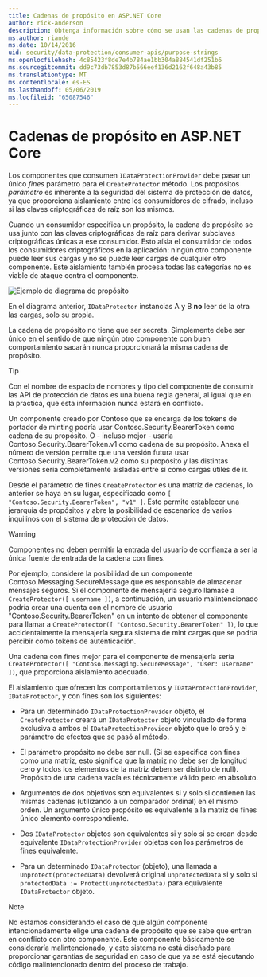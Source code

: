 ```yaml
---
title: Cadenas de propósito en ASP.NET Core
author: rick-anderson
description: Obtenga información sobre cómo se usan las cadenas de propósito en las API de protección de datos de ASP.NET Core.
ms.author: riande
ms.date: 10/14/2016
uid: security/data-protection/consumer-apis/purpose-strings
ms.openlocfilehash: 4c85423f8de7e4b784ae1bb304a884541df251b6
ms.sourcegitcommit: dd9c73db7853d87b566eef136d2162f648a43b85
ms.translationtype: MT
ms.contentlocale: es-ES
ms.lasthandoff: 05/06/2019
ms.locfileid: "65087546"
---
```

# <a name="purpose-strings-in-aspnet-core"></a>Cadenas de propósito en ASP.NET Core

<a name="data-protection-consumer-apis-purposes"></a>

Los componentes que consumen `IDataProtectionProvider` debe pasar un único *fines* parámetro para el `CreateProtector` método. Los propósitos *parámetro* es inherente a la seguridad del sistema de protección de datos, ya que proporciona aislamiento entre los consumidores de cifrado, incluso si las claves criptográficas de raíz son los mismos.

Cuando un consumidor especifica un propósito, la cadena de propósito se usa junto con las claves criptográficas de raíz para derivar subclaves criptográficas únicas a ese consumidor. Esto aísla el consumidor de todos los consumidores criptográficos en la aplicación: ningún otro componente puede leer sus cargas y no se puede leer cargas de cualquier otro componente. Este aislamiento también procesa todas las categorías no es viable de ataque contra el componente.

![Ejemplo de diagrama de propósito](purpose-strings/_static/purposes.png)

En el diagrama anterior, `IDataProtector` instancias A y B **no** leer de la otra las cargas, solo su propia.

La cadena de propósito no tiene que ser secreta. Simplemente debe ser único en el sentido de que ningún otro componente con buen comportamiento sacarán nunca proporcionará la misma cadena de propósito.

>[!TIP]
> Con el nombre de espacio de nombres y tipo del componente de consumir las API de protección de datos es una buena regla general, al igual que en la práctica, que esta información nunca estará en conflicto.
>
>Un componente creado por Contoso que se encarga de los tokens de portador de minting podría usar Contoso.Security.BearerToken como cadena de su propósito. O - incluso mejor - usaría Contoso.Security.BearerToken.v1 como cadena de su propósito. Anexa el número de versión permite que una versión futura usar Contoso.Security.BearerToken.v2 como su propósito y las distintas versiones sería completamente aisladas entre sí como cargas útiles de ir.

Desde el parámetro de fines `CreateProtector` es una matriz de cadenas, lo anterior se haya en su lugar, especificado como `[ "Contoso.Security.BearerToken", "v1" ]`. Esto permite establecer una jerarquía de propósitos y abre la posibilidad de escenarios de varios inquilinos con el sistema de protección de datos.

<a name="data-protection-contoso-purpose"></a>

>[!WARNING]
> Componentes no deben permitir la entrada del usuario de confianza a ser la única fuente de entrada de la cadena con fines.
>
>Por ejemplo, considere la posibilidad de un componente Contoso.Messaging.SecureMessage que es responsable de almacenar mensajes seguros. Si el componente de mensajería seguro llamase a `CreateProtector([ username ])`, a continuación, un usuario malintencionado podría crear una cuenta con el nombre de usuario "Contoso.Security.BearerToken" en un intento de obtener el componente para llamar a `CreateProtector([ "Contoso.Security.BearerToken" ])`, lo que accidentalmente la mensajería segura sistema de mint cargas que se podría percibir como tokens de autenticación.
>
>Una cadena con fines mejor para el componente de mensajería sería `CreateProtector([ "Contoso.Messaging.SecureMessage", "User: username" ])`, que proporciona aislamiento adecuado.

El aislamiento que ofrecen los comportamientos y `IDataProtectionProvider`, `IDataProtector`, y con fines son los siguientes:

* Para un determinado `IDataProtectionProvider` objeto, el `CreateProtector` creará un `IDataProtector` objeto vinculado de forma exclusiva a ambos el `IDataProtectionProvider` objeto que lo creó y el parámetro de efectos que se pasó al método.

* El parámetro propósito no debe ser null. (Si se especifica con fines como una matriz, esto significa que la matriz no debe ser de longitud cero y todos los elementos de la matriz deben ser distinto de null). Propósito de una cadena vacía es técnicamente válido pero en absoluto.

* Argumentos de dos objetivos son equivalentes si y solo si contienen las mismas cadenas (utilizando a un comparador ordinal) en el mismo orden. Un argumento único propósito es equivalente a la matriz de fines único elemento correspondiente.

* Dos `IDataProtector` objetos son equivalentes si y solo si se crean desde equivalente `IDataProtectionProvider` objetos con los parámetros de fines equivalente.

* Para un determinado `IDataProtector` (objeto), una llamada a `Unprotect(protectedData)` devolverá original `unprotectedData` si y solo si `protectedData := Protect(unprotectedData)` para equivalente `IDataProtector` objeto.

> [!NOTE]
> No estamos considerando el caso de que algún componente intencionadamente elige una cadena de propósito que se sabe que entran en conflicto con otro componente. Este componente básicamente se consideraría malintencionado, y este sistema no está diseñado para proporcionar garantías de seguridad en caso de que ya se está ejecutando código malintencionado dentro del proceso de trabajo.
